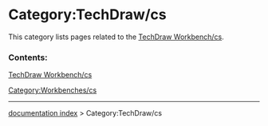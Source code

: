# Category:TechDraw/cs
This category lists pages related to the [TechDraw Workbench/cs](TechDraw_Workbench/cs.md).

### Contents:

[TechDraw Workbench/cs](TechDraw_Workbench/cs.md)

[Category:Workbenches/cs](Category:Workbenches/cs.md)

---
[documentation index](../README.md) > Category:TechDraw/cs
